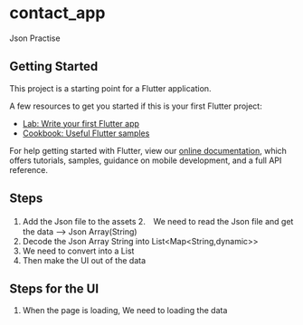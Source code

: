 # contact_app

Json Practise

## Getting Started

This project is a starting point for a Flutter application.

A few resources to get you started if this is your first Flutter project:

- [Lab: Write your first Flutter app](https://flutter.dev/docs/get-started/codelab)
- [Cookbook: Useful Flutter samples](https://flutter.dev/docs/cookbook)

For help getting started with Flutter, view our
[online documentation](https://flutter.dev/docs), which offers tutorials,
samples, guidance on mobile development, and a full API reference.

## Steps
1.  Add the Json file to the assets
2.　We need to read the Json file and get the data --> Json Array(String)
3. Decode the Json Array String into List<Map<String,dynamic>>
4. We need to convert into a List<Class>
5. Then make the UI out of the data

## Steps for the UI
1. When the page is loading, We need to loading the data